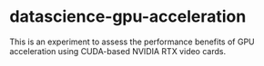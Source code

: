 # datascience-gpu-acceleration
This is an experiment to assess the performance benefits of GPU acceleration using CUDA-based NVIDIA RTX video cards.
